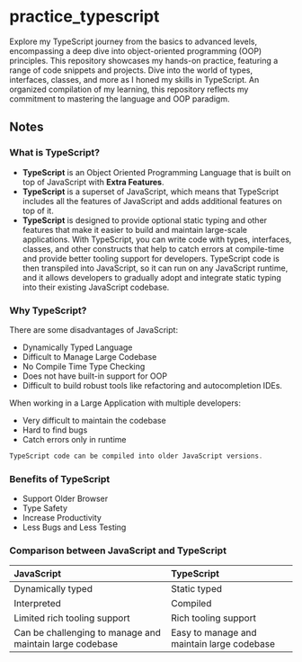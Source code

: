 # practice_typescript

Explore my TypeScript journey from the basics to advanced levels, encompassing a deep dive into object-oriented programming (OOP) principles. This repository showcases my hands-on practice, featuring a range of code snippets and projects. Dive into the world of types, interfaces, classes, and more as I honed my skills in TypeScript. An organized compilation of my learning, this repository reflects my commitment to mastering the language and OOP paradigm.

## Notes

### What is TypeScript?

-   **TypeScript** is an Object Oriented Programming Language that is built on top of JavaScript with **Extra Features**.
-   **TypeScript** is a superset of JavaScript, which means that TypeScript includes all the features of JavaScript and adds additional features on top of it.
-   **TypeScript** is designed to provide optional static typing and other features that make it easier to build and maintain large-scale applications. With TypeScript, you can write code with types, interfaces, classes, and other constructs that help to catch errors at compile-time and provide better tooling support for developers. TypeScript code is then transpiled into JavaScript, so it can run on any JavaScript runtime, and it allows developers to gradually adopt and integrate static typing into their existing JavaScript codebase.

### Why TypeScript?

There are some disadvantages of JavaScript:

-   Dynamically Typed Language
-   Difficult to Manage Large Codebase
-   No Compile Time Type Checking
-   Does not have built-in support for OOP
-   Difficult to build robust tools like refactoring and autocompletion IDEs.

When working in a Large Application with multiple developers:

-   Very difficult to maintain the codebase
-   Hard to find bugs
-   Catch errors only in runtime

```ts
TypeScript code can be compiled into older JavaScript versions.
```

### Benefits of TypeScript

-   Support Older Browser
-   Type Safety
-   Increase Productivity
-   Less Bugs and Less Testing

### Comparison between JavaScript and TypeScript

| JavaScript                                               | TypeScript                                 |
| :------------------------------------------------------- | :----------------------------------------- |
| Dynamically typed                                        | Static typed                               |
| Interpreted                                              | Compiled                                   |
| Limited rich tooling support                             | Rich tooling support                       |
| Can be challenging to manage and maintain large codebase | Easy to manage and maintain large codebase |
